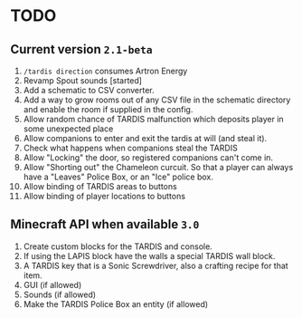 # TODO
## Current version `2.1-beta`
1. `/tardis direction` consumes Artron Energy
2. Revamp Spout sounds [started]
3. Add a schematic to CSV converter.
4. Add a way to grow rooms out of any CSV file in the schematic directory and enable the room if supplied in the config.
5. Allow random chance of TARDIS malfunction which deposits player in some unexpected place
6. Allow companions to enter and exit the tardis at will (and steal it).
7. Check what happens when companions steal the TARDIS
8. Allow "Locking" the door, so registered companions can't come in.
9. Allow "Shorting out" the Chameleon curcuit. So that a player can always have a "Leaves" Police Box, or an "Ice" police box.
11. Allow binding of TARDIS areas to buttons
12. Allow binding of player locations to buttons

## Minecraft API when available `3.0`
1. Create custom blocks for the TARDIS and console.
2. If using the LAPIS block have the walls a special TARDIS wall block.
3. A TARDIS key that is a Sonic Screwdriver, also a crafting recipe for that item.
4. GUI (if allowed)
5. Sounds (if allowed)
6. Make the TARDIS Police Box an entity (if allowed)
